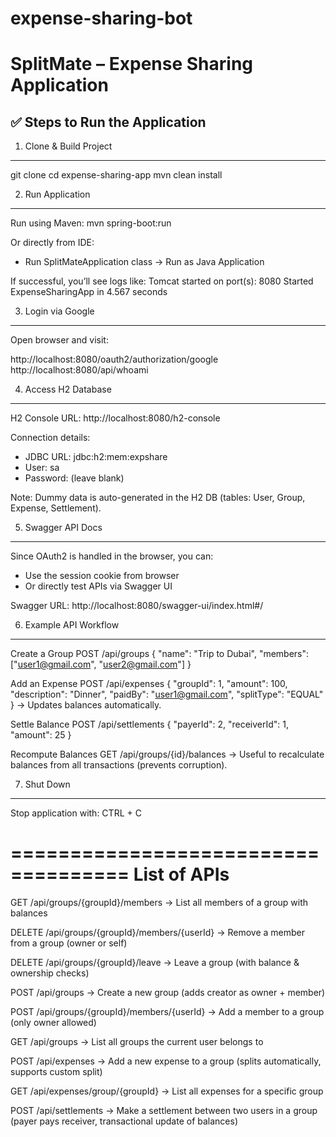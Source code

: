 # expense-sharing-bot

SplitMate – Expense Sharing Application
=======================================

✅ Steps to Run the Application
-------------------------------

1. Clone & Build Project
-------------------------
git clone <your-repo-url>
cd expense-sharing-app
mvn clean install


2. Run Application
------------------
Run using Maven:
mvn spring-boot:run

Or directly from IDE:
- Run SplitMateApplication class → Run as Java Application

If successful, you’ll see logs like:
Tomcat started on port(s): 8080
Started ExpenseSharingApp in 4.567 seconds


3. Login via Google
-------------------
Open browser and visit:

http://localhost:8080/oauth2/authorization/google
http://localhost:8080/api/whoami


4. Access H2 Database
----------------------
H2 Console URL:
http://localhost:8080/h2-console

Connection details:
- JDBC URL: jdbc:h2:mem:expshare
- User: sa
- Password: (leave blank)

Note: Dummy data is auto-generated in the H2 DB (tables: User, Group, Expense, Settlement).


5. Swagger API Docs
-------------------
Since OAuth2 is handled in the browser, you can:
- Use the session cookie from browser
- Or directly test APIs via Swagger UI

Swagger URL:
http://localhost:8080/swagger-ui/index.html#/


6. Example API Workflow
------------------------

Create a Group
POST /api/groups
{
  "name": "Trip to Dubai",
  "members": ["user1@gmail.com", "user2@gmail.com"]
}

Add an Expense
POST /api/expenses
{
  "groupId": 1,
  "amount": 100,
  "description": "Dinner",
  "paidBy": "user1@gmail.com",
  "splitType": "EQUAL"
}
→ Updates balances automatically.

Settle Balance
POST /api/settlements
{
  "payerId": 2,
  "receiverId": 1,
  "amount": 25
}

Recompute Balances
GET /api/groups/{id}/balances
→ Useful to recalculate balances from all transactions (prevents corruption).


7. Shut Down
-------------
Stop application with:
CTRL + C


====================================
List of APIs
====================================

GET /api/groups/{groupId}/members → List all members of a group with balances

DELETE /api/groups/{groupId}/members/{userId} → Remove a member from a group (owner or self)

DELETE /api/groups/{groupId}/leave → Leave a group (with balance & ownership checks)

POST /api/groups → Create a new group (adds creator as owner + member)

POST /api/groups/{groupId}/members/{userId} → Add a member to a group (only owner allowed)

GET /api/groups → List all groups the current user belongs to

POST /api/expenses → Add a new expense to a group (splits automatically, supports custom split)

GET /api/expenses/group/{groupId} → List all expenses for a specific group

POST /api/settlements → Make a settlement between two users in a group (payer pays receiver, transactional update of balances)
